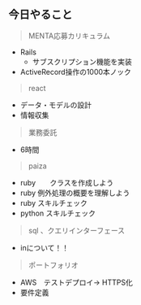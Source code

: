 ## 今日やること

> MENTA応募カリキュラム
- Rails
  - サブスクリプション機能を実装
- ActiveRecord操作の1000本ノック


  
> react
- データ・モデルの設計
- 情報収集




> 業務委託
- 6時間


> paiza
- ruby　　クラスを作成しよう 
- ruby 例外処理の概要を理解しよう
- ruby スキルチェック
- python スキルチェック


> sql 、クエリインターフェース
- inについて！！

> ポートフォリオ
 - AWS　テストデプロイ→ HTTPS化
 - 要件定義
